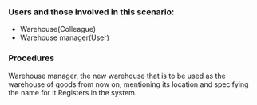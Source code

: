 ### Users and those involved in this scenario:
- Warehouse(Colleague)
- Warehouse manager(User)

### Procedures
Warehouse manager, the new warehouse that is to be used as the warehouse of goods from now on, mentioning its location and specifying the name for it
Registers in the system.
